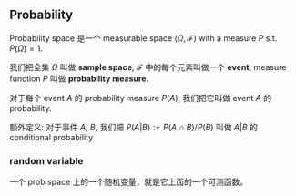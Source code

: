 ## Probability

Probability space 是一个 measurable space $(\Omega, \mathcal{F})$ with a measure $P$ s.t. $P(\Omega) = 1$.

我们把全集 $\Omega$ 叫做 **sample space**, $\mathcal{F}$ 中的每个元素叫做一个 **event**, measure function $P$ 叫做 **probability measure.**

对于每个 event $A$ 的 probability measure $P(A)$, 我们把它叫做 event $A$ 的 probability.



额外定义: 对于事件 $A$, $B$, 我们把 $P(A|B) := P(A\cap B) / P(B)$ 叫做 $A|B$ 的 conditional probability



### random variable

一个 prob space 上的一个随机变量，就是它上面的一个可测函数。



